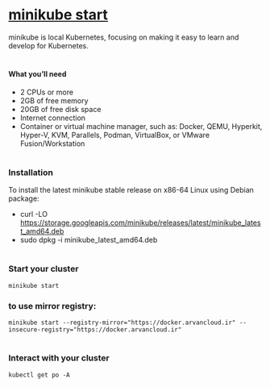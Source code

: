 # [minikube start](https://minikube.sigs.k8s.io/docs/start/)
minikube is local Kubernetes, focusing on making it easy to learn and develop for Kubernetes.


#
#### What you’ll need
- 2 CPUs or more
- 2GB of free memory
- 20GB of free disk space
- Internet connection
- Container or virtual machine manager, such as: Docker, QEMU, Hyperkit, Hyper-V, KVM, Parallels, Podman, VirtualBox, or VMware Fusion/Workstation


#
### Installation

To install the latest minikube stable release on x86-64 Linux using Debian package:

- curl -LO https://storage.googleapis.com/minikube/releases/latest/minikube_latest_amd64.deb
- sudo dpkg -i minikube_latest_amd64.deb


#
### Start your cluster
```
minikube start
```
### to use mirror registry:
```
minikube start --registry-mirror="https://docker.arvancloud.ir" --insecure-registry="https://docker.arvancloud.ir"
```


#
### Interact with your cluster
```
kubectl get po -A
```

